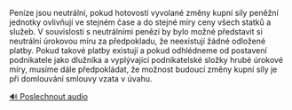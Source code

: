 
Peníze jsou neutrální, pokud hotovostí vyvolané změny kupní síly peněžní jednotky ovlivňují ve stejném čase a do stejné míry ceny všech statků a služeb. V souvislosti s neutrálními penězi by bylo možné představit si neutrální úrokovou míru za předpokladu, že neexistují žádné odložené platby. Pokud takové platby existují a pokud odhlédneme od postavení podnikatele jako dlužníka a vyplývající podnikatelské složky hrubé úrokové míry, musíme dále předpokládat, že možnost budoucí změny kupní síly je při domlouvání smlouvy vzata v úvahu.

[🔊 Poslechnout audio](/data/7-paragraphs/audio/chapter_98/para_002-Penze-jsou-neutrln-pokud-hotovost-vyvolan-zm.mp3)
